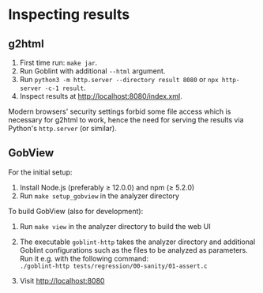 # Inspecting results

## g2html
1. First time run: `make jar`.
2. Run Goblint with additional `--html` argument.
3. Run `python3 -m http.server --directory result 8080`
   or  `npx http-server -c-1 result`.
4. Inspect results at <http://localhost:8080/index.xml>.

Modern browsers' security settings forbid some file access which is necessary for g2html to work, hence the need for serving the results via Python's `http.server` (or similar).

## GobView

For the initial setup:

1. Install Node.js (preferably ≥ 12.0.0) and npm (≥ 5.2.0)
2. Run `make setup_gobview` in the analyzer directory

To build GobView (also for development):

1. Run `make view` in the analyzer directory to build the web UI
2. The executable `goblint-http` takes the analyzer directory and additional Goblint configurations such as the files to be analyzed as parameters. Run it e.g. with the following command:\
`./goblint-http tests/regression/00-sanity/01-assert.c`

3. Visit <http://localhost:8080>
